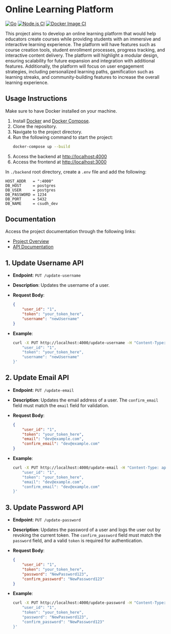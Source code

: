 # Online Learning Platform

[![Go](https://github.com/sandbox-science/online-learning-platform/actions/workflows/go.yml/badge.svg?branch=main)](https://github.com/sandbox-science/online-learning-platform/actions/workflows/go.yml)
[![Node.js CI](https://github.com/sandbox-science/online-learning-platform/actions/workflows/node.js.yml/badge.svg)](https://github.com/sandbox-science/online-learning-platform/actions/workflows/node.js.yml)
[![Docker Image CI](https://github.com/sandbox-science/online-learning-platform/actions/workflows/docker-image.yml/badge.svg)](https://github.com/sandbox-science/online-learning-platform/actions/workflows/docker-image.yml)

This project aims to develop an online learning platform that would help educators create courses while providing students with an immersive and interactive learning experience. The platform will have features such as course creation tools, student enrollment processes, progress tracking, and interactive content delivery. The platform will highlight a modular design, ensuring scalability for future expansion and integration with additional features. Additionally, the platform will focus on user engagement strategies, including personalized learning paths, gamification such as learning streaks, and community-building features to increase the overall learning experience.

## Usage Instructions
Make sure to have Docker installed on your machine.

1. Install [Docker](https://docs.docker.com/get-docker/) and [Docker Compose](https://docs.docker.com/compose/install/).
2. Clone the repository.
3. Navigate to the project directory.
4. Run the following command to start the project:
    ```bash
    docker-compose up --build
    ```
5. Access the backend at [http://localhost:4000](http://localhost:4000)
6. Access the frontend at [http://localhost:3000](http://localhost:3000)

In `./backend` root directory, create a `.env` file and add the following:
```
HOST_ADDR   = ":4000"
DB_HOST     = postgres
DB_USER     = postgres
DB_PASSWORD = 1234
DB_PORT     = 5432
DB_NAME     = csudh_dev
```

## Documentation
Access the project documentation through the following links:
- [Project Overview](https://github.com/sandbox-science/online-learning-platform/wiki/Home)
- [API Documentation](https://github.com/sandbox-science/online-learning-platform/wiki/API-Doc)


## 1. Update Username API

- **Endpoint**: `PUT /update-username`
- **Description**: Updates the username of a user.

- **Request Body**:
    ```json
    {
        "user_id": "1",
        "token": "your_token_here",
        "username": "newUsername"
    }
    ```

- **Example**:
    ```bash
    curl -X PUT http://localhost:4000/update-username -H "Content-Type: application/json" -d '{
        "user_id": "1",
        "token": "your_token_here",
        "username": "newUsername"
    }'
    ```

 ## 2. Update Email API

- **Endpoint**: `PUT /update-email`
- **Description**: Updates the email address of a user. The `confirm_email` field must match the `email` field for validation.

- **Request Body**:
    ```json
    {
        "user_id": "1",
        "token": "your_token_here",
        "email": "dev@example.com",
        "confirm_email": "dev@example.com"
    }
    ```

- **Example**:
    ```bash
    curl -X PUT http://localhost:4000/update-email -H "Content-Type: application/json" -d '{
        "user_id": "1",
        "token": "your_token_here",
        "email": "dev@example.com",
        "confirm_email": "dev@example.com"
    }'
    ```

## 3. Update Password API

- **Endpoint**: `PUT /update-password`
- **Description**: Updates the password of a user and logs the user out by revoking the current token. The `confirm_password` field must match the `password` field, and a valid `token` is required for authentication.

- **Request Body**:
    ```json
    {
        "user_id": "1",
        "token": "your_token_here",
        "password": "NewPassword123",
        "confirm_password": "NewPassword123"
    }
    ```

- **Example**:
    ```bash
    curl -X PUT http://localhost:4000/update-password -H "Content-Type: application/json" -d '{
        "user_id": "1",
        "token": "your_token_here",
        "password": "NewPassword123",
        "confirm_password": "NewPassword123"
    }'
    ```
